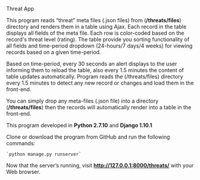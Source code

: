 Threat App

This program reads “threat” meta files (.json files) from (**/threats/files**) directory and renders them in a table using Ajax. Each record in the table displays all fields of the meta file. Each row is color-coded based on the record's threat level (rating). The table provide you sorting functionality of all fields and time-period dropdown (24-hours/7 days/4 weeks) for viewing records based on a given time-period. 

Based on time-period, every 30 seconds an alert displays to the user informing them to reload the table, also every 1.5 minutes the content of table updates automatically. Program reads the (/threats/files) directory every 1.5 minutes to detect any new record or changes and load them in the front-end.

You can simply drop any meta-files (.json file) into a directory (**/threats/files**) then the records will automatically render into a table in the front-end.

This program developed in **Python 2.7.10** and **Django 1.10.1**

Clone or download the program from GitHub and run the following commands:

    `python manage.py runserver`

Now that the server’s running, visit **http://127.0.0.1:8000/threats/** with your Web browser.
